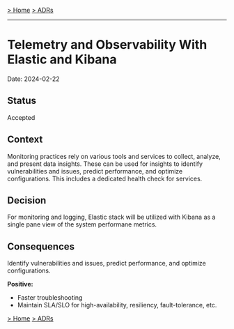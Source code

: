 [> Home](../README.md)    [> ADRs](README.md)

---

# Telemetry and Observability With Elastic and Kibana

Date: 2024-02-22

## Status

Accepted

## Context

Monitoring practices rely on various tools and services to collect, analyze, and present data insights. These can be used for insights to identify vulnerabilities and issues, predict performance, and optimize configurations. This includes a dedicated health check for services.

## Decision

For monitoring and logging, Elastic stack will be utilized with Kibana as a single pane view of the system performane metrics. 

## Consequences
Identify vulnerabilities and issues, predict performance, and optimize configurations.

**Positive:**

- Faster troubleshooting
- Maintain SLA/SLO for high-availability, resiliency, fault-tolerance, etc.


[> Home](../README.md)    [> ADRs](README.md)
